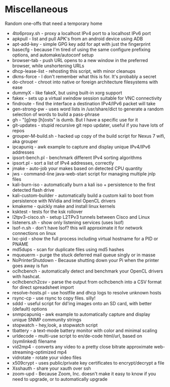 # Miscellaneous
Random one-offs that need a temporary home

  * 4to6proxy.sh - proxy a localhost IPv4 port to a localhost IPv6 port
  * apkpull	- list and pull APK's from an android device using ADB
  * apt-add-key	- simple GPG key add for apt with just the fingerprint
  * basecfg	- because I'm tired of using the same configure prefixing options, and automake/autoconf setup
  * browser-tab	- push URL opens to a new window in the preferred browser, while unshortening URLs
  * dhcp-lease-list - rehosting this script, with minor cleanups
  * dkms-force	- I don't remember what this is for.  It's probably a secret
  * do-chroot   - chroot into native or foreign architecture filesystems with ease  
  * dummyX - like fakeX, but using built-in xorg support
  * fakex       - sets up a virtual xwindow session suitable for VNC connectivity  
  * findroute   - find the interface a destination IPv4/IPv6 packet will take
  * gen-strong-pw - uses word lists in /usr/share/dict to generate a random selection of words to build a pass-phrase
  * gh          - "[g]rep [h]osts" is dumb.  But I have a specific use for it
  * git-updates - stupid recursive git repo updater, useful if you have lots of repos  
  * grouper-M-build.sh - hacked up copy of the build script for Nexus 7 wifi, aka grouper  
  * ipcapuniq   - awk example to capture and display unique IPv4/IPv6 addresses
  * ipsort-bench.pl - benchmark different IPv4 sorting algorithms  
  * ipsort.pl   - sort a list of IPv4 addresses, correctly  
  * jmake	- auto-job your makes based on detected CPU quantity
  * jws         - command-line java-web-start script for managing multiple jnlp files
  * kali-burn-iso - automatically burn a kali iso + persistence to the first detected flash drive
  * kali-custom-builder - automatically build a custom kali to boot from persistence with NVidia and Intel OpenCL drivers
  * kmakeme - quickly make and install linux kernels
  * ksktest - tests for the ksk rollover
  * l2tpv3-cisco.sh - setup L2TPv3 tunnels between Cisco and Linux  
  * listeners.sh - show only listening services (uses lsof)  
  * lsof-n.sh - don't have lsof? this will approximate it for network connections on linux
  * lxc-pid     - show the full process including virtual hostname for a PID or PNAME  
  * md5dups     - scan for duplicate files using md5 hashes  
  * mqueuerm	- purge the stuck deferred mail queue singly or in masse
  * NoPrinterShutdown	- Because shutting down your Pi when the printer goes away is fun
  * oclhcbench - automatically detect and benchmark your OpenCL drivers with hashcat.
  * oclhcbench2csv - parse the output from oclhcbench into a CSV format for direct spreadsheet import
  * resolve-hosts.pl - use hostfile and dhcp logs to resolve unknown hosts
  * rsync-cp - use rsync to copy files.  silly!
  * sddd        - useful script for dd'ing images onto an SD card, with better (default) options  
  * snmpcapuniq - awk example to automatically capture and display unique SNMP community strings
  * stopwatch   - hey,look, a stopwatch script
  * tbattery    - a text-mode battery monitor with color and minimal scaling
  * urldecode   - multi-use script to en/de-code html/url, based on (symlinked) filename  
  * vid2mp4 - converts any video to a pretty close bitrate approximate web-streaming-optimized mp4
  * vidrotate - rotate your video files
  * x509crypt   - uses public/private key certificates to encrypt/decrypt a file  
  * Xsshauth - share your xauth over ssh
  * zoom-upd - Because Zoom, Inc.  doesn't make it easy to know if you need to upgrade, or to automatically upgrade
